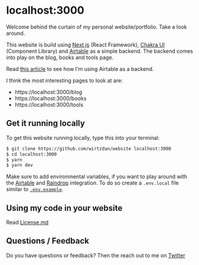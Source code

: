 # localhost:3000

Welcome behind the curtain of my personal website/portfolio. Take a look around.

This website is build using [Next.js](https://nextjs.org/) (React Framework), [Chakra UI](https://chakra-ui.com) (Component Library) and [Airtable](https://airtable.com/invite/r/HsvqbADg) as a simple backend. The backend comes into play on the blog, books and tools page.

Read [this article](https://localhost:3000/blog/website-rebuild-nextjs-chakra-ui-airtable) to see how I'm using Airtable as a backend.

I think the most interesting pages to look at are:

- https://localhost:3000/blog
- https://localhost:3000/books
- https://localhost:3000/tools

## Get it running locally

To get this website running locally, type this into your terminal:

```bash
$ git clone https://github.com/wirtzdan/website localhost:3000
$ cd localhost:3000
$ yarn
$ yarn dev
```

Make sure to add environmental variables, if you want to play around with the [Airtable](https://airtable.com/invite/r/HsvqbADg) and [Raindrop](https://raindrop.io) integration. To do so create a `.env.local` file similar to [`.env.example`](https://github.com/wirtzdan/website/blob/master/.env.example).

## Using my code in your website

Read [License.md](https://github.com/wirtzdan/website/blob/master/license.md)

## Questions / Feedback

Do you have questions or feedback? Then the reach out to me on [Twitter](https://twitter.com/wirtzdan)
